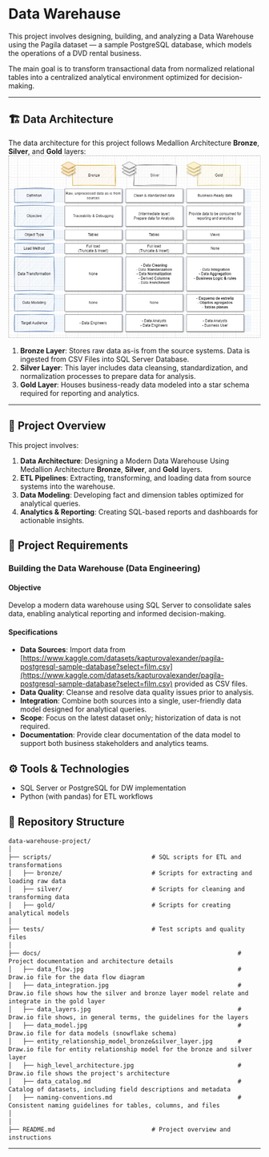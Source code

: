# Data Warehause

This project involves designing, building, and analyzing a Data Warehouse using the Pagila dataset — a sample PostgreSQL database, which models the operations of a DVD rental business.

The main goal is to transform transactional data from normalized relational tables into a centralized analytical environment optimized for decision-making.

---
## 🏗️ Data Architecture

The data architecture for this project follows Medallion Architecture **Bronze**, **Silver**, and **Gold** layers:
![Data Architecture](docs/data_layers.jpg)

1. **Bronze Layer**: Stores raw data as-is from the source systems. Data is ingested from CSV Files into SQL Server Database.
2. **Silver Layer**: This layer includes data cleansing, standardization, and normalization processes to prepare data for analysis.
3. **Gold Layer**: Houses business-ready data modeled into a star schema required for reporting and analytics.

---
## 📖 Project Overview

This project involves:

1. **Data Architecture**: Designing a Modern Data Warehouse Using Medallion Architecture **Bronze**, **Silver**, and **Gold** layers.
2. **ETL Pipelines**: Extracting, transforming, and loading data from source systems into the warehouse.
3. **Data Modeling**: Developing fact and dimension tables optimized for analytical queries.
4. **Analytics & Reporting**: Creating SQL-based reports and dashboards for actionable insights.

## 🚀 Project Requirements

### Building the Data Warehouse (Data Engineering)

#### Objective
Develop a modern data warehouse using SQL Server to consolidate sales data, enabling analytical reporting and informed decision-making.

#### Specifications
- **Data Sources**: Import data from [https://www.kaggle.com/datasets/kapturovalexander/pagila-postgresql-sample-database?select=film.csv](https://www.kaggle.com/datasets/kapturovalexander/pagila-postgresql-sample-database?select=film.csv) provided as CSV files.
- **Data Quality**: Cleanse and resolve data quality issues prior to analysis.
- **Integration**: Combine both sources into a single, user-friendly data model designed for analytical queries.
- **Scope**: Focus on the latest dataset only; historization of data is not required.
- **Documentation**: Provide clear documentation of the data model to support both business stakeholders and analytics teams.

## ⚙️ Tools & Technologies

- SQL Server or PostgreSQL for DW implementation
- Python (with pandas) for ETL workflows

## 📂 Repository Structure
```
data-warehouse-project/
│
├── scripts/                            # SQL scripts for ETL and transformations
│   ├── bronze/                         # Scripts for extracting and loading raw data
│   ├── silver/                         # Scripts for cleaning and transforming data
│   ├── gold/                           # Scripts for creating analytical models
│
├── tests/                              # Test scripts and quality files
│
├── docs/                                                       # Project documentation and architecture details
│   ├── data_flow.jpg                                           # Draw.io file for the data flow diagram
│   ├── data_integration.jpg                                    # Draw.io file shows how the silver and bronze layer model relate and integrate in the gold layer
│   ├── data_layers.jpg                                         # Draw.io file shows, in general terms, the guidelines for the layers
│   ├── data_model.jpg                                          # Draw.io file for data models (snowflake schema)
│   ├── entity_relationship_model_bronze&silver_layer.jpg       # Draw.io file for entity relationship model for the bronze and silver layer
│   ├── high_level_architecture.jpg                             # Draw.io file shows the project's architecture
│   ├── data_catalog.md                                         # Catalog of datasets, including field descriptions and metadata
│   ├── naming-conventions.md                                   # Consistent naming guidelines for tables, columns, and files
│
│
├── README.md                           # Project overview and instructions
```
---
